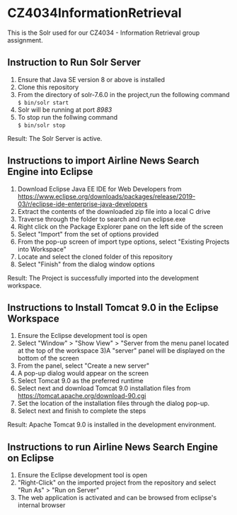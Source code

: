 # CZ4034InformationRetrieval

This is the Solr used for our CZ4034 - Information Retrieval group assignment. 

## Instruction to Run Solr Server
1. Ensure that Java SE version 8 or above is installed
2. Clone this repository
3. From the directory of solr-7.6.0 in the project,run the following command </br> `$ bin/solr start`
4. Solr will be running at port <em>8983</em>
5. To stop run the follwing command </br> `$ bin/solr stop`

Result: The Solr Server is active.



## Instructions to import Airline News Search Engine into Eclipse
1. Download Eclipse Java EE IDE for Web Developers from https://www.eclipse.org/downloads/packages/release/2019-03/r/eclipse-ide-enterprise-java-developers
2. Extract the contents of the downloaded zip file into a local C drive
3. Traverse through the folder to search and run eclipse.exe
4. Right click on the Package Explorer pane on the left side of the screen
5. Select "Import" from the set of options provided
6. From the pop-up screen of import type options, select "Existing Projects into Workspace"
7. Locate and select the cloned folder of this repository
8. Select "Finish" from the dialog window options

Result: The Project is successfully imported into the development workspace.

## Instructions to Install Tomcat 9.0 in the Eclipse Workspace

1) Ensure the Eclipse development tool is open
2) Select "Window" > "Show View" > "Server
 from the menu panel located at the top of the workspace
3)A "server" panel will be displayed on the bottom of the screen
4) From the panel, select "Create a new server" 
5) A pop-up dialog would appear on the screen
6) Select Tomcat 9.0 as the preferred runtime
5) Select next and download Tomcat 9.0 installation files from https://tomcat.apache.org/download-90.cgi 
6) Set the location of the installation files through the dialog pop-up.
7) Select next and finish to complete the steps

Result: Apache Tomcat 9.0 is installed in the development environment.

## Instructions to run Airline News Search Engine on Eclipse

1) Ensure the Eclipse development tool is open
2) "Right-Click" on the imported project from the repository and select "Run As" > "Run on Server"
3) The web application is activated and can be browsed from eclipse's internal browser




